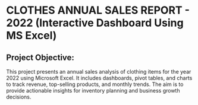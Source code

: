 # CLOTHES ANNUAL SALES REPORT - 2022 (Interactive Dashboard Using MS Excel)

## Project Objective:
This project presents an annual sales analysis of clothing items for the year 2022 using Microsoft Excel.
It includes dashboards, pivot tables, and charts to track revenue, top-selling products, and monthly trends.
The aim is to provide actionable insights for inventory planning and business growth decisions.
